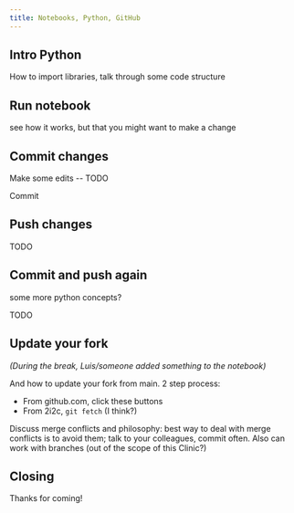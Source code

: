 ```yaml
---
title: Notebooks, Python, GitHub
---
```


## Intro Python 

How to import libraries, talk through some code structure

## Run notebook

see how it works, but that you might want to make a change

## Commit changes

Make some edits -- TODO

Commit

## Push changes

TODO

## Commit and push again

some more python concepts?

TODO

## Update your fork 

*(During the break, Luis/someone added something to the notebook)*

And how to update your fork from main. 2 step process:

- From github.com, click these buttons
- From 2i2c, `git fetch` (I think?)

Discuss merge conflicts and philosophy: best way to deal with merge conflicts is to avoid them; talk to your colleagues, commit often. Also can work with branches (out of the scope of this Clinic?)

## Closing

Thanks for coming!

